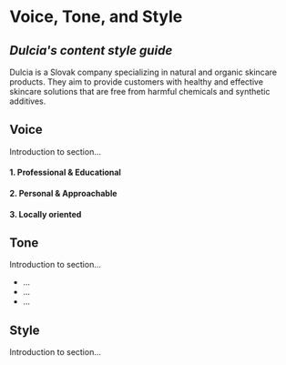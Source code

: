 # Voice, Tone, and Style

## *Dulcia's content style guide*

Dulcia is a Slovak company specializing in natural and organic skincare products. They aim to provide customers with healthy and effective skincare solutions that are free from harmful chemicals and synthetic additives. 

## Voice


Introduction to section...

#### 1. Professional & Educational
#### 2. Personal & Approachable 
#### 3. Locally oriented

## Tone

Introduction to section...

- ...
- ...
- ...

## Style

Introduction to section...

